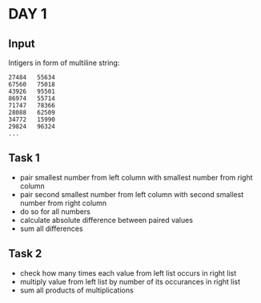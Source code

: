 # DAY 1

## Input

Intigers in form of multiline string:

```
27484   55634
67560   75018
43926   95501
86974   55714
71747   78366
28088   62509
34772   15990
29824   96324
...
```

## Task 1

* pair smallest number from left column with smallest number from right column
* pair second smallest number from left column with second smallest number from right column
* do so for all numbers
* calculate absolute difference between paired values
* sum all differences

## Task 2

* check how many times each value from left list occurs in right list
* multiply value from left list by number of its occurances in right list
* sum all products of multiplications
